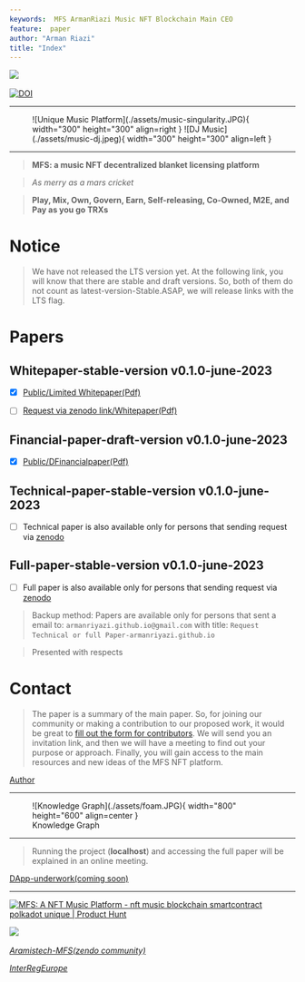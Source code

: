 ```yaml
---
keywords:  MFS ArmanRiazi Music NFT Blockchain Main CEO
feature:  paper
author: "Arman Riazi"
title: "Index"
---
```


<a href="https://app.fossa.com/projects/git%2Bgithub.com%2Farmanriazi%2Fmfs?ref=badge_shield" alt="FOSSA Status"><img src="https://app.fossa.com/api/projects/git%2Bgithub.com%2Farmanriazi%2Fmfs.svg?type=shield"/></a>

[![DOI](https://zenodo.org/badge/DOI/10.5281/zenodo.8023208.svg)](https://doi.org/10.5281/zenodo.8023208)

---

<figure markdown>
![Unique Music Platform](./assets/music-singularity.JPG){ width="300" height="300" align=right }
![DJ Music](./assets/music-dj.jpeg){ width="300" height="300" align=left }
</figure>

---

> **MFS: a music NFT decentralized blanket licensing platform**

> *As merry as a mars cricket*

> **Play, Mix, Own, Govern, Earn, Self-releasing, Co-Owned, M2E, and Pay as you go TRXs**

# Notice

> We have not released the LTS version yet. At the following link, you will know that there are stable and draft versions. So, both of them do not count as latest-version-Stable.ASAP, we will release links with the LTS flag.


# Papers

## Whitepaper-stable-version v0.1.0-june-2023

- [x] [Public/Limited Whitepaper(Pdf)](https://drive.google.com/file/d/1MzfAVVbeF8C-G73cEpEcAVGu4dwY9yny/view?usp=sharing)

- [ ] [Request via zenodo link/Whitepaper(Pdf)](https://drive.google.com/file/d/119Tnl4XAr_1_1m-W2h71GlYAJvqOKXQAA/view?usp=sharing)


## Financial-paper-draft-version v0.1.0-june-2023

- [x] [Public/DFinancialpaper(Pdf)](https://drive.google.com/file/d/1hm12ETub0MTbTFtJJBB5_gSAp_pMmlSO/view?usp=sharing)

## Technical-paper-stable-version v0.1.0-june-2023

- [ ] Technical paper is also available only for persons that sending request via [zenodo](https://zenodo.org/record/8023208)

## Full-paper-stable-version v0.1.0-june-2023

- [ ] Full paper is also available only for persons that sending request via [zenodo](https://zenodo.org/record/8023208)

> Backup method: Papers are available only for persons that sent a email to: `armanriyazi.github.io@gmail.com` with title: `Request Technical or full Paper-armanriyazi.github.io`

> Presented with respects

# Contact

> The paper is a summary of the main paper. So, for joining our community or making a contribution to our proposed work, it would be great to [fill out the form for contributors](forms/Form_partnership.md). We will send you an invitation link, and then we will have a meeting to find out your purpose or approach. Finally, you will gain access to the main resources and new ideas of the MFS NFT platform.

[Author](https://armanriazi.github.io/services)


---

<figure markdown>
![Knowledge Graph](./assets/foam.JPG){ width="800" height="600" align=center }
<figcaption>Knowledge Graph</figcaption>
</figure>

---

> Running the project (**localhost**) and accessing the full paper will be explained in an online meeting.

[DApp-underwork(coming soon)](https://mfs.app)

<!--
[mfs-music.netlify.app(coming soon)](https://mfs-music.netlify.app)

[mfs-music.vercel.app(coming soon)](https://mfs-music.vercel.app)

[nft-music.vercel/netlify.app(coming soon)](https://nft-music.x.app)
-->

---

<a href="https://www.producthunt.com/posts/mfs-a-nft-music-platform?utm_source=badge-featured&utm_medium=badge&utm_souce=badge-mfs&#0045;a&#0045;nft&#0045;music&#0045;platform" target="_blank"><img src="https://api.producthunt.com/widgets/embed-image/v1/featured.svg?post_id=398779&theme=light" alt="MFS&#0058;&#0032;A&#0032;NFT&#0032;Music&#0032;Platform - nft&#0032;music&#0032;blockchain&#0032;smartcontract&#0032;polkadot&#0032;unique | Product Hunt" style="width: 250px; height: 54px;" width="250" height="54" /></a>


<a href="https://app.fossa.com/projects/git%2Bgithub.com%2Farmanriazi%2Fmfs?ref=badge_large" alt="FOSSA Status"><img src="https://app.fossa.com/api/projects/git%2Bgithub.com%2Farmanriazi%2Fmfs.svg?type=large"/></a>

*[Aramistech-MFS(zendo community)](https://zenodo.org/communities/aramistech-mfs)*

*[InterRegEurope](https://www.interregeurope.eu/project-ideas/nft-music-platform)*